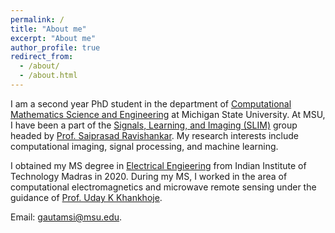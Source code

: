 ```yaml
---
permalink: /
title: "About me"
excerpt: "About me"
author_profile: true
redirect_from: 
  - /about/
  - /about.html
---
```


I am a second year PhD student in the department of [Computational Mathematics Science and Engineering](https://cmse.msu.edu/) at Michigan State University. At MSU, I have been a part of the [Signals, Learning, and Imaging (SLIM)](https://www.egr.msu.edu/slimgroup/) group headed by [Prof. Saiprasad Ravishankar](https://sites.google.com/site/sairavishankar3/). My research interests include computational imaging, signal processing, and machine learning.


I obtained my MS degree in [Electrical Engieering](http://www.ee.iitm.ac.in/) from Indian Institute of Technology Madras in 2020. During my MS, I worked in the area of computational electromagnetics and microwave remote sensing under the guidance of [Prof. Uday K Khankhoje](http://www.ee.iitm.ac.in/uday/index.html).


Email: [gautamsi@msu.edu](mailto:gautamsi@msu.edu).
